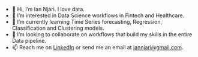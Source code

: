 - 👋 Hi, I’m Ian Njari. I love data.
- 👀 I’m interested in Data Science workflows in Fintech and Healthcare.
- 🌱 I’m currently learning Time Series forecasting, Regression, Classification and Clustering models.
- 💞️ I’m looking to collaborate on workflows that build my skills in the entire Data pipeline.
- 📫 Reach me on [LinkedIn](https://www.linkedin.com/in/iannjari) or send me an email at iannjari@gmail.com.

